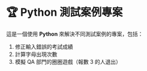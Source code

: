 # 🏆 Python 測試案例專案

這是一個使用 **Python** 來解決不同測試案例的專案，包括：
1. 修正輸入錯誤的考試成績
2. 計算字母出現次數
3. 模擬 QA 部門的圈圈遊戲（報數 3 的人退出）
